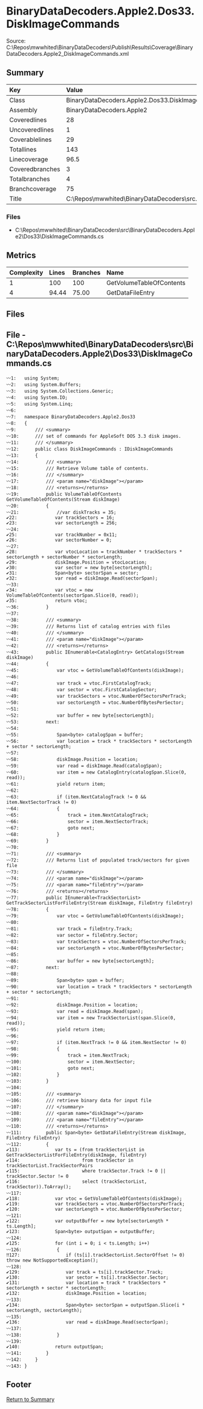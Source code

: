 ﻿
# BinaryDataDecoders.Apple2.Dos33.DiskImageCommands
Source: C:\Repos\mwwhited\BinaryDataDecoders\Publish\Results\Coverage\BinaryDataDecoders.Apple2_DiskImageCommands.xml

## Summary

| Key                  | Value                                                            |
| :------------------- | :--------------------------------------------------------------- |
| Class                | BinaryDataDecoders.Apple2.Dos33.DiskImageCommands            | 
| Assembly             | BinaryDataDecoders.Apple2                                    | 
| Coveredlines         | 28                                                           | 
| Uncoveredlines       | 1                                                            | 
| Coverablelines       | 29                                                           | 
| Totallines           | 143                                                          | 
| Linecoverage         | 96.5                                                         | 
| Coveredbranches      | 3                                                            | 
| Totalbranches        | 4                                                            | 
| Branchcoverage       | 75                                                           | 
| Title                | C:\Repos\mwwhited\BinaryDataDecoders\src\..\src\BinaryDataDe | 

### Files
 * C:\Repos\mwwhited\BinaryDataDecoders\src\BinaryDataDecoders.Apple2\Dos33\DiskImageCommands.cs

## Metrics

| Complexity | Lines | Branches | Name                                          |
| :--------- | :---- | :------- | :-------------------------------------------- |
| 1          | 100   | 100      | GetVolumeTableOfContents | 
| 4          | 94.44 | 75.00    | GetDataFileEntry | 
## Files

## File - C:\Repos\mwwhited\BinaryDataDecoders\src\BinaryDataDecoders.Apple2\Dos33\DiskImageCommands.cs

```CSharp
〰1:   using System;
〰2:   using System.Buffers;
〰3:   using System.Collections.Generic;
〰4:   using System.IO;
〰5:   using System.Linq;
〰6:   
〰7:   namespace BinaryDataDecoders.Apple2.Dos33
〰8:   {
〰9:       /// <summary>
〰10:      /// set of commands for AppleSoft DOS 3.3 disk images.
〰11:      /// </summary>
〰12:      public class DiskImageCommands : IDiskImageCommands
〰13:      {
〰14:          /// <summary>
〰15:          /// Retrieve Volume table of contents.
〰16:          /// </summary>
〰17:          /// <param name="diskImage"></param>
〰18:          /// <returns></returns>
〰19:          public VolumeTableOfContents GetVolumeTableOfContents(Stream diskImage)
〰20:          {
〰21:              //var diskTracks = 35;
✔22:              var trackSectors = 16;
✔23:              var sectorLength = 256;
〰24:  
✔25:              var trackNumber = 0x11;
✔26:              var sectorNumber = 0;
〰27:  
✔28:              var vtocLocation = trackNumber * trackSectors * sectorLength + sectorNumber * sectorLength;
✔29:              diskImage.Position = vtocLocation;
✔30:              var sector = new byte[sectorLength];
✔31:              Span<byte> sectorSpan = sector;
✔32:              var read = diskImage.Read(sectorSpan);
〰33:  
✔34:              var vtoc = new VolumeTableOfContents(sectorSpan.Slice(0, read));
✔35:              return vtoc;
〰36:          }
〰37:  
〰38:          /// <summary>
〰39:          /// Returns list of catalog entries with files
〰40:          /// </summary>
〰41:          /// <param name="diskImage"></param>
〰42:          /// <returns></returns>
〰43:          public IEnumerable<CatalogEntry> GetCatalogs(Stream diskImage)
〰44:          {
〰45:              var vtoc = GetVolumeTableOfContents(diskImage);
〰46:  
〰47:              var track = vtoc.FirstCatalogTrack;
〰48:              var sector = vtoc.FirstCatalogSector;
〰49:              var trackSectors = vtoc.NumberOfSectorsPerTrack;
〰50:              var sectorLength = vtoc.NumberOfBytesPerSector;
〰51:  
〰52:              var buffer = new byte[sectorLength];
〰53:          next:
〰54:  
〰55:              Span<byte> catalogSpan = buffer;
〰56:              var location = track * trackSectors * sectorLength + sector * sectorLength;
〰57:  
〰58:              diskImage.Position = location;
〰59:              var read = diskImage.Read(catalogSpan);
〰60:              var item = new CatalogEntry(catalogSpan.Slice(0, read));
〰61:              yield return item;
〰62:  
〰63:              if (item.NextCatalogTrack != 0 && item.NextSectorTrack != 0)
〰64:              {
〰65:                  track = item.NextCatalogTrack;
〰66:                  sector = item.NextSectorTrack;
〰67:                  goto next;
〰68:              }
〰69:          }
〰70:  
〰71:          /// <summary>
〰72:          /// Returns list of populated track/sectors for given file
〰73:          /// </summary>
〰74:          /// <param name="diskImage"></param>
〰75:          /// <param name="fileEntry"></param>
〰76:          /// <returns></returns>
〰77:          public IEnumerable<TrackSectorList> GetTrackSectorListForFileEntry(Stream diskImage, FileEntry fileEntry)
〰78:          {
〰79:              var vtoc = GetVolumeTableOfContents(diskImage);
〰80:  
〰81:              var track = fileEntry.Track;
〰82:              var sector = fileEntry.Sector;
〰83:              var trackSectors = vtoc.NumberOfSectorsPerTrack;
〰84:              var sectorLength = vtoc.NumberOfBytesPerSector;
〰85:  
〰86:              var buffer = new byte[sectorLength];
〰87:          next:
〰88:  
〰89:              Span<byte> span = buffer;
〰90:              var location = track * trackSectors * sectorLength + sector * sectorLength;
〰91:  
〰92:              diskImage.Position = location;
〰93:              var read = diskImage.Read(span);
〰94:              var item = new TrackSectorList(span.Slice(0, read));
〰95:              yield return item;
〰96:  
〰97:              if (item.NextTrack != 0 && item.NextSector != 0)
〰98:              {
〰99:                  track = item.NextTrack;
〰100:                 sector = item.NextSector;
〰101:                 goto next;
〰102:             }
〰103:         }
〰104: 
〰105:         /// <summary>
〰106:         /// retrieve binary data for input file
〰107:         /// </summary>
〰108:         /// <param name="diskImage"></param>
〰109:         /// <param name="fileEntry"></param>
〰110:         /// <returns></returns>
〰111:         public Span<byte> GetDataFileEntry(Stream diskImage, FileEntry fileEntry)
〰112:         {
✔113:             var ts = (from trackSectorList in GetTrackSectorListForFileEntry(diskImage, fileEntry)
✔114:                       from trackSector in trackSectorList.TrackSectorPairs
✔115:                       where trackSector.Track != 0 || trackSector.Sector != 0
✔116:                       select (trackSectorList, trackSector)).ToArray();
〰117: 
✔118:             var vtoc = GetVolumeTableOfContents(diskImage);
✔119:             var trackSectors = vtoc.NumberOfSectorsPerTrack;
✔120:             var sectorLength = vtoc.NumberOfBytesPerSector;
〰121: 
✔122:             var outputBuffer = new byte[sectorLength * ts.Length];
✔123:             Span<byte> outputSpan = outputBuffer;
〰124: 
✔125:             for (int i = 0; i < ts.Length; i++)
〰126:             {
‼127:                 if (ts[i].trackSectorList.SectorOffset != 0) throw new NotSupportedException();
〰128: 
✔129:                 var track = ts[i].trackSector.Track;
✔130:                 var sector = ts[i].trackSector.Sector;
✔131:                 var location = track * trackSectors * sectorLength + sector * sectorLength;
✔132:                 diskImage.Position = location;
〰133: 
✔134:                 Span<byte> sectorSpan = outputSpan.Slice(i * sectorLength, sectorLength);
〰135: 
✔136:                 var read = diskImage.Read(sectorSpan);
〰137: 
〰138:             }
〰139: 
✔140:             return outputSpan;
〰141:         }
〰142:     }
〰143: }

```
## Footer 
[Return to Summary](Summary.md)

